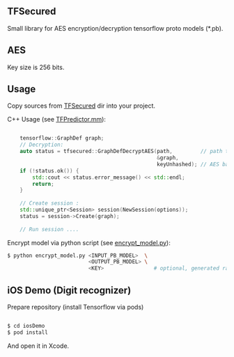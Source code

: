 ## TFSecured

Small library for AES encryption/decryption tensorflow proto models (*.pb).

## AES

Key size is 256 bits.  

## Usage 

Copy sources from [TFSecured](https://github.com/dneprDroid/TFSecured/tree/master/TFSecured) dir into your project.
 
C++ Usage (see [TFPredictor.mm](https://github.com/dneprDroid/TFSecured/blob/master/iosDemo/TFSecured-iOS/tf/predict/TFPredictor.mm)):

```cpp

    tensorflow::GraphDef graph;
    // Decryption: 
    auto status = tfsecured::GraphDefDecryptAES(path,         // path to *.pb file (frozen graph)
                                                &graph,
                                                keyUnhashed); // AES base64 key
    if (!status.ok()) {
        std::cout << status.error_message() << std::endl;
        return;
    }
    
    // Create session :
    std::unique_ptr<Session> session(NewSession(options));
    status = session->Create(graph);
    
    // Run session ....
```


Encrypt model via python script (see [encrypt_model.py](https://github.com/dneprDroid/TFSecured/blob/master/python/encrypt_model.py)):

```bash
$ python encrypt_model.py <INPUT_PB_MODEL>  \
                          <OUTPUT_PB_MODEL> \  
                          <KEY>                # optional, generated randomly by script 

```


## iOS Demo (Digit recognizer)

Prepare repository (install Tensorflow via pods)

```bash

$ cd iosDemo
$ pod install 

``` 
And open it in Xcode.
